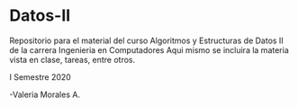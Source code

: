 # Datos-II
Repositorio para el material del curso Algoritmos y Estructuras de Datos II de la carrera Ingenieria en Computadores
Aqui mismo se incluira la materia vista en clase, tareas, entre otros.

I Semestre 2020

-Valeria Morales A.
